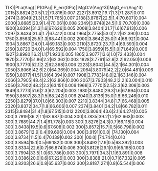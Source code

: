 T(K)|Pt:a(Ang)| P(GPa)| P_err(GPa)| MgO:V(Ang^3)|MgO_err(Ang^3)
2015|3.8824|20.5|1.2|70.816|0.007
2227|3.8912|19.7|1.3|71.287|0.010
2474|3.8949|21.3|1.5|71.765|0.007
2188|3.8787|22.5|1.4|70.607|0.004
2000|3.8685|23.9|1.4|70.061|0.008
2349|3.8748|24.5|1.6|70.709|0.008
1900|3.8394|31.3|1.6|67.626|0.005
2008|3.8404|31.7|1.6|67.913|0.006
2097|3.8434|31.4|1.7|67.412|0.004
1964|3.7758|53.0|2.2|62.390|0.004
1750|3.8563|25.5|1.3|68.441|0.002
2000|3.8642|25.0|1.4|68.921|0.004
1934|3.8667|24.0|1.4|69.183|0.003
2110|3.8720|23.7|1.4|69.593|0.004
2160|3.8720|24.0|1.4|69.592|0.004
1750|3.8959|15.5|1.0|71.649|0.006
1927|3.8980|16.2|1.1|71.923|0.005
1865|3.9077|13.6|1.0|72.433|0.004
1870|3.7770|51.86|2.2|62.362|0.003
1928|3.7761|52.6|2.2|62.050|0.006
1900|3.7770|52.1|2.2|62.368|0.006
2223|3.8042|44.5|2.1|64.301|0.004
2050|3.8066|42.6|2.0|64.369|0.004
2064|3.8079|42.2|2.0|64.481|0.006
1950|3.8077|41.5|1.9|64.394|0.007
1908|3.7783|48.0|2.1|63.146|0.004
2066|3.7905|48.4|2.2|62.866|0.006
2067|3.7903|48.2|2.2|63.004|0.010
2050|3.7902|48.2|2.2|63.151|0.006
1966|3.7770|52.5|2.3|62.306|0.003
1849|3.7773|51.6|2.3|62.204|0.003
1980|3.8480|29.3|1.6|67.894|0.004
1950|3.8507|28.3|1.5|68.242|0.006
2040|3.8136|35.0|1.8|66.246|0.010
2250|3.8279|37.0|1.8|66.303|0.007
2210|3.8344|34.8|1.7|66.468|0.005
2320|3.8372|34.7|1.8|66.606|0.007
2374|3.8401|34.2|1.8|66.782|0.011
2315|3.8484|31.4|1.8|67.515|0.012
2200|3.8064|43.6|2.1|64.274|0.005
300|3.7919|36.2|1.1|63.687|0.004
300|3.7835|39.2|1.2|62.663|0.003
300|3.7689|44.7|1.4|61.778|0.003
300|3.8276|24.3|0.7|66.118|0.004
300|3.8438|19.5|0.6|67.608|0.002
300|3.8572|15.7|0.5|68.798|0.002
300|3.8679|12.9|0.4|69.696|0.004
300|3.9191|00.8|   |74.130|0.004
300|3.8734|11.5|0.4|70.139|0.002
300|      |00.0|   |74.744|0.010
300|3.8594|15.1|0.5|69.182|0.008
300|3.8492|17.9|0.5|68.392|0.003
300|3.8334|22.6|0.7|66.874|0.006
300|3.8126|29.1|0.9|65.168|0.003
300|3.7994|33.5|1.0|63.786|0.003
300|3.7971|34.3|1.1|63.891|0.008
300|3.8386|20.0|0.6|67.226|0.003
300|3.8388|21.0|0.7|67.332|0.005
300|3.8203|26.6|0.8|65.637|0.002
300|3.8187|27.1|0.8|65.544|0.006